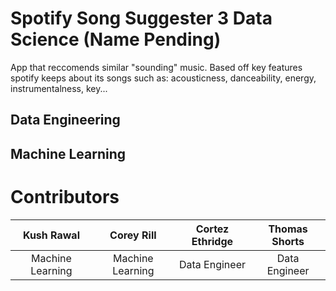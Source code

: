# Spotify Song Suggester 3 Data Science (Name Pending)
App that reccomends similar "sounding" music. Based off key features spotify keeps about its songs such as: acousticness, danceability, energy, instrumentalness, key... 

## Data Engineering
<Insert Blurb here>

## Machine Learning
<Insert Blurb here>

# Contributors
| Kush Rawal | Corey Rill | Cortez Ethridge | Thomas Shorts |
| :---------: | :--------: | :--------: | :----------: |
| Machine Learning | Machine Learning | Data Engineer | Data Engineer |
